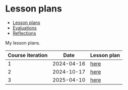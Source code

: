 # Lesson plans

- [Lesson plans](../lesson_plans/README.md)
- [Evaluations](../evaluations/README.md)
- [Reflections](../reflections/README.md)

My lesson plans.

Course iteration|Date      |Lesson plan
----------------|----------|--------------------------
1               |2024-04-16|[here](20240416/README.md)
2               |2024-10-17|[here](20241017/README.md)
3               |2025-04-10|[here](20250410/README.md)
